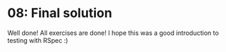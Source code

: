 # 08: Final solution
Well done! All exercises are done! I hope this was a good introduction to testing with RSpec :)